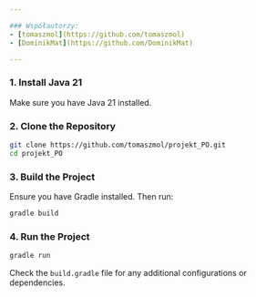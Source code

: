 ```yaml
---

### Współautorzy:
- [tomaszmol](https://github.com/tomaszmol)
- [DominikMat](https://github.com/DominikMat)

---
```


### 1. Install Java 21
Make sure you have Java 21 installed.

### 2. Clone the Repository
```bash
git clone https://github.com/tomaszmol/projekt_PO.git
cd projekt_PO
```

### 3. Build the Project
Ensure you have Gradle installed. Then run:
```bash
gradle build
```

### 4. Run the Project
```bash
gradle run
```

Check the `build.gradle` file for any additional configurations or dependencies.

